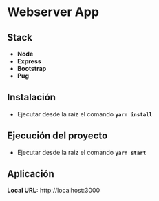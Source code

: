 # Webserver App

## Stack
  * **Node**
  * **Express**
  * **Bootstrap**
  * **Pug**

## Instalación
- Ejecutar desde la raiz el comando **`yarn install`**

## Ejecución del proyecto
- Ejecutar desde la raiz el comando **`yarn start`**

## Aplicación
**Local URL:** http://localhost:3000
